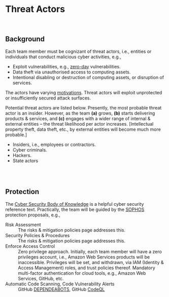 <br>

# Threat Actors

<br>

## Background

Each team member must be cognizant of threat actors, i.e., entities or individuals that conduct malicious cyber activities, e.g.,

* Exploit vulnerabilities, e.g., <a href="https://www.technologyreview.com/2021/09/23/1036140/2021-record-zero-day-hacks-reasons/" target="_blank">zero-day</a> vulnerabilities.
* Data theft via unauthorised access to computing assets.
* Intentional disabling or destruction of computing assets, or disruption of services.

The actors have varying <a href="https://www.sophos.com/en-us/cybersecurity-explained/threat-actors#:~:text=are%20Threat%20Actors%E2%80%99-,Motivations,-%3F" target="_blank">motivations</a>. Threat actors will exploit unprotected or insufficiently secured attack surfaces.

Potential threat actors are listed below. Presently, the most probable threat actor is an insider. However, as the team **(a)** grows, **(b)** starts delivering products & services, and **\(c\)** engages with a wider range of internal & external entities – the threat likelihood per actor increases. [Intellectual property theft, data theft, etc., by external entities will become much more probable.]

* Insiders, i.e., employees or contractors.
* Cyber criminals.
* Hackers.
* State actors


<br>
<br>


## Protection

The [Cyber Security Body of Knowledge](https://www.cybok.org/knowledgebase1_1/) is a helpful cyber security reference text.  Practically, the team will be guided by the <a href="https://www.sophos.com/en-us/cybersecurity-explained/threat-actors#:~:text=Protection%20Methods%20and-,Strategies,-Maintaining%20strict%20cyber">SOPHOS</a> protection proposals, e.g.,

<dl>
    <dt>Risk Assessment</dt><dd>The risks & mitigation policies page addresses this.<br></dd>
    <dt>Security Policies & Procedures</dt><dd>The risks & mitigation policies page addresses this.<br></dd>
    <dt>Enforce Access Control</dt><dd>Zero privilege approach. Initially, each team member will have a zero privileges account, i.e., Amazon Web Services products will be inaccessible. Privileges will be set, and withdrawn, via IAM (Identity & Access Management) roles, and trust policies thereof. Mandatory multi-factor authentication for cloud tools, e.g., Amazon Web Services, GitHub, etc.<br></dd>
    <dt>Automatic Code Scanning, Code Vulnerability Alerts</dt>
<dd>GitHub <a href="https://docs.github.com/en/code-security/dependabot" target="_blank">DEPENDEABOTS</a>, GitHub <a href="https://docs.
github.com/en/code-security/code-scanning/introduction-to-code-scanning/about-code-scanning-with-codeql" target="_blank"
>CodeQL</a><br></dd>
</dl>

<br>
<br>
<br>
<br>

<br>
<br>
<br>
<br>
